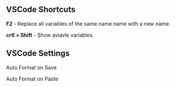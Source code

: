 ## VSCode Shortcuts

**F2** - Replace all variables of the same name name with a new name.

**crtl + Shift** - Show aviavle variables.

## VSCode Settings

Auto Format on Save

Auto Format on Paste